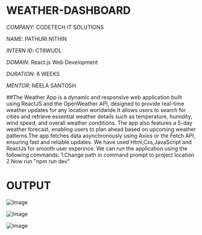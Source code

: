 # WEATHER-DASHBOARD

*COMPANY*: CODETECH IT SOLUTIONS

*NAME*: PATHURI NITHIN

*INTERN ID*: CT6WUDL

*DOMAIN*: React.js Web Development

*DURATION*: 6 WEEKS

*MENTOR*: NEELA SANTOSH

##The Weather App is a dynamic and responsive web application built using ReactJS and the OpenWeather API, designed to provide real-time weather updates for any location worldwide.It allows users to search for cities and retrieve essential weather details such as temperature, humidity, wind speed, and overall weather conditions. The app also features a 5-day weather forecast, enabling users to plan ahead based on upcoming weather patterns.The app fetches data asynchronously using Axios or the Fetch API, ensuring fast and reliable updates. 
We have used Html,Css,JavaScript and ReactJs for smooth user experince.
We can run the application using the following commands:
1.Change path in command prompt to project location
2.Now run "npm run dev"

# OUTPUT

![Image](https://github.com/user-attachments/assets/d5a3b4d0-6daf-49e3-925f-8c941cae8c0e)

![Image](https://github.com/user-attachments/assets/a295ac40-7391-4ae4-892d-4b996a42b569)

![Image](https://github.com/user-attachments/assets/4c068e06-d405-4545-9972-c91f3bab4a69)

